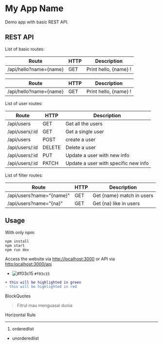 # My App Name
Demo app with basic REST API.

## REST API
List of basic routes:


| Route                  | HTTP | Description           |
| ---------------------- | ---- | --------------------- |
| /api/hello?name={name} | GET  | Print hello, {name} ! |


| Route | HTTP | Description |
| --- | --- | --- |
| /api/hello?name={name} | GET  | Print hello, {name} ! |


List of user routes:

| Route | HTTP | Description |
| --- | --- | --- |
| /api/users | GET | Get all the users |
| /api/users/:id | GET | Get a single user |
| /api/users | POST | create a user |
| /api/users/:id | DELETE | Delete a user |
| /api/users/:id | PUT | Update a user with new info |
| /api/users/:id | PATCH | Update a user with specific new info |

List of filter routes:

| Route | HTTP | Description |
| --- | --- | --- |
| /api/users?name="{name}" | GET | Get {name} match in users |
| /api/users?name="{na}" | GET | Get {na} like in users |


## Usage

With only npm:

```
npm install
npm start
npm run dev
```


Access the website via [http://localhost:3000](https:www.google.com) or API via [http:localhost:3000/api](www.google.com)


- ![#f03c15](https://placehold.it/15/f03c15/000000?text=+) `#f03c15`
```diff
+ this will be highlighted in green
- this will be highlighted in red
```

BlockQuotes
> Fitrul mau menguasai dunia


Horizontal Rule
***

1. orderedlist
* unorderedlist
